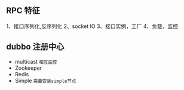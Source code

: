 ## RPC 特征
1、接口序列化,反序列化
2、socket IO
3、接口实例，工厂
4、负载，监控


## dubbo 注册中心
* multicast `相互监控`
* Zookeeper 
* Redis
* Simple `需要安装simple节点`





